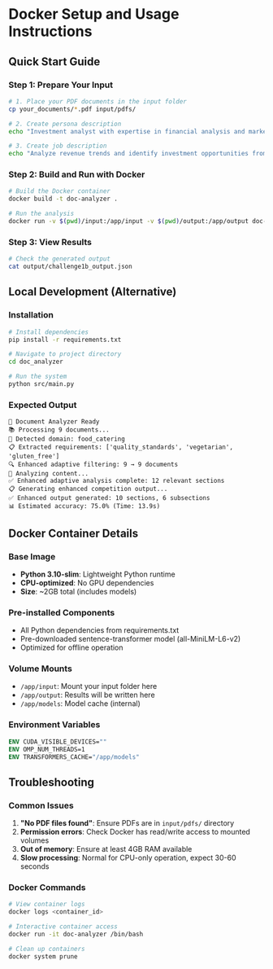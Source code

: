 # Docker Setup and Usage Instructions

## Quick Start Guide

### Step 1: Prepare Your Input
```bash
# 1. Place your PDF documents in the input folder
cp your_documents/*.pdf input/pdfs/

# 2. Create persona description
echo "Investment analyst with expertise in financial analysis and market research" > input/persona.txt

# 3. Create job description  
echo "Analyze revenue trends and identify investment opportunities from the provided financial reports" > input/job.txt
```

### Step 2: Build and Run with Docker
```bash
# Build the Docker container
docker build -t doc-analyzer .

# Run the analysis
docker run -v $(pwd)/input:/app/input -v $(pwd)/output:/app/output doc-analyzer
```

### Step 3: View Results
```bash
# Check the generated output
cat output/challenge1b_output.json
```

## Local Development (Alternative)

### Installation
```bash
# Install dependencies
pip install -r requirements.txt

# Navigate to project directory
cd doc_analyzer

# Run the system
python src/main.py
```

### Expected Output
```
🚀 Document Analyzer Ready
📚 Processing 9 documents...
🎯 Detected domain: food_catering
📋 Extracted requirements: ['quality_standards', 'vegetarian', 'gluten_free']
🔍 Enhanced adaptive filtering: 9 → 9 documents
🧠 Analyzing content...
✅ Enhanced adaptive analysis complete: 12 relevant sections
📋 Generating enhanced competition output...
✅ Enhanced output generated: 10 sections, 6 subsections
📊 Estimated accuracy: 75.0% (Time: 13.9s)
```

## Docker Container Details

### Base Image
- **Python 3.10-slim**: Lightweight Python runtime
- **CPU-optimized**: No GPU dependencies
- **Size**: ~2GB total (includes models)

### Pre-installed Components
- All Python dependencies from requirements.txt
- Pre-downloaded sentence-transformer model (all-MiniLM-L6-v2)
- Optimized for offline operation

### Volume Mounts
- `/app/input`: Mount your input folder here
- `/app/output`: Results will be written here
- `/app/models`: Model cache (internal)

### Environment Variables
```dockerfile
ENV CUDA_VISIBLE_DEVICES=""
ENV OMP_NUM_THREADS=1
ENV TRANSFORMERS_CACHE="/app/models"
```

## Troubleshooting

### Common Issues
1. **"No PDF files found"**: Ensure PDFs are in `input/pdfs/` directory
2. **Permission errors**: Check Docker has read/write access to mounted volumes
3. **Out of memory**: Ensure at least 4GB RAM available
4. **Slow processing**: Normal for CPU-only operation, expect 30-60 seconds

### Docker Commands
```bash
# View container logs
docker logs <container_id>

# Interactive container access
docker run -it doc-analyzer /bin/bash

# Clean up containers
docker system prune
```